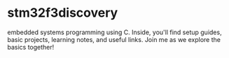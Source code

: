 # stm32f3discovery
embedded systems programming using C. Inside, you'll find setup guides, basic projects, learning notes, and useful links. Join me as we explore the basics together!
